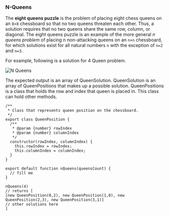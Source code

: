 ### N-Queens
The **eight queens puzzle** is the problem of placing eight chess queens 
on an `8×8` chessboard so that no two queens threaten each other. 
Thus, a solution requires that no two queens share the same row, 
column, or diagonal. The eight queens puzzle is an example of the 
more general *n queens problem* of placing n non-attacking queens 
on an `n×n` chessboard, for which solutions exist for all natural 
numbers `n` with the exception of `n=2` and `n=3`.

For example, following is a solution for 4 Queen problem.

![N Queens](https://cdncontribute.geeksforgeeks.org/wp-content/uploads/N_Queen_Problem.jpg)

The expected output is an array of QueenSolution. QueenSolution is an array of QueenPositions that makes up a possible solution. QueenPositions is a class that holds the row and index that queen is placed in. This class can hold other methods.

```
/**
 * Class that represents queen position on the chessboard.
 */
export class QueenPosition {
  /**
   * @param {number} rowIndex
   * @param {number} columnIndex
   */
  constructor(rowIndex, columnIndex) {
    this.rowIndex = rowIndex;
    this.columnIndex = columnIndex;
  }
}

export default function nQueens(queensCount) {
  // fill me
}

nQueens(4)
// returns [
[new QueenPosition(0,2), new QueenPosition(1,0), new QueenPosition(2,3), new QueenPosition(3,1)]
// other solutions here
]
```